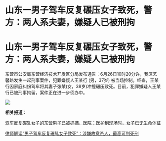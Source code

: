 # 山东一男子驾车反复碾压女子致死，警方：两人系夫妻，嫌疑人已被刑拘

# 山东一男子驾车反复碾压女子致死，警方：两人系夫妻，嫌疑人已被刑拘

东营市公安局东营经济技术开发区分局发布通告：6月26日10时20分许，我区艺馨路发生一起刑事案件，犯罪嫌疑人王某行 (男，37岁)
被当场控制。经查，王某行因家庭纠纷驾车将其妻子张某(女，38岁)冲撞碾压致死。目前，犯罪嫌疑人王某行已被刑事拘留，案件正在进一步侦办中。

![](https://inews.gtimg.com/news_bt/O2drvu8ucYeeyv5Dih7GM6iCtJdhsiMWj1Gb6zaSsDW0sAA/1000)

**相关报道：**

[驾车反复碾轧女子的东营男子已被抓捕，医院：医护到现场时，女子已无生命体征](https://new.qq.com/rain/a/20230627A0A4MB00)

[律师解读“男子驾车反复碾轧女子致死”：涉嫌故意杀人，最高可判死刑](https://new.qq.com/rain/a/20230627A0ABBS00)

